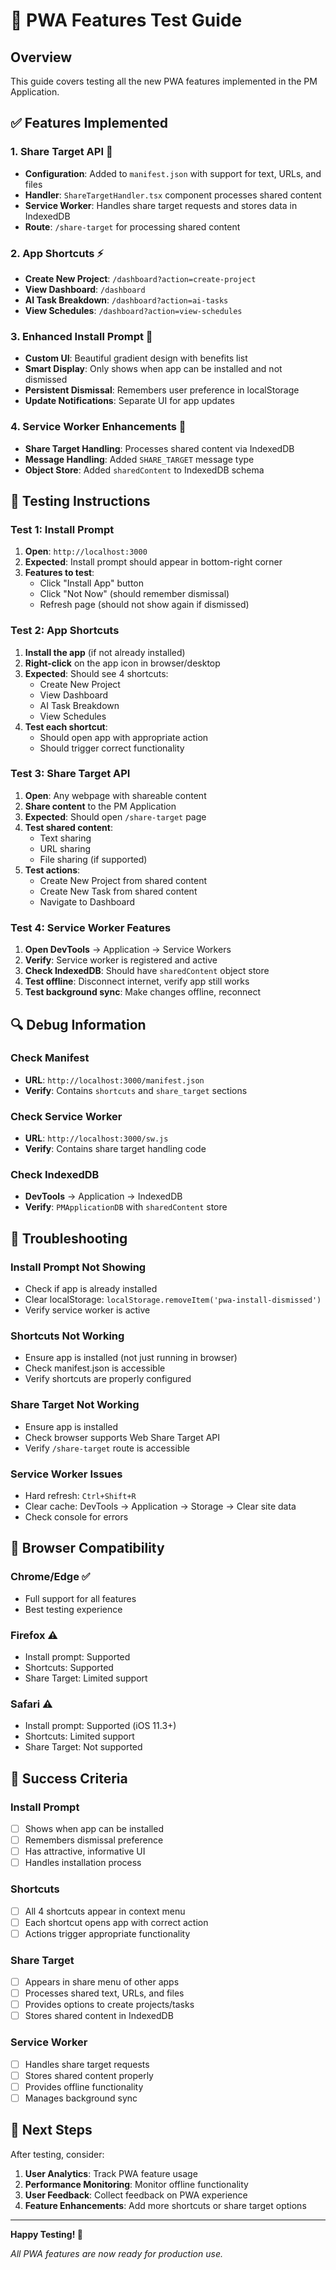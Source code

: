 # 🚀 PWA Features Test Guide

## Overview
This guide covers testing all the new PWA features implemented in the PM Application.

## ✅ Features Implemented

### 1. **Share Target API** 📱
- **Configuration**: Added to `manifest.json` with support for text, URLs, and files
- **Handler**: `ShareTargetHandler.tsx` component processes shared content
- **Service Worker**: Handles share target requests and stores data in IndexedDB
- **Route**: `/share-target` for processing shared content

### 2. **App Shortcuts** ⚡
- **Create New Project**: `/dashboard?action=create-project`
- **View Dashboard**: `/dashboard`
- **AI Task Breakdown**: `/dashboard?action=ai-tasks`
- **View Schedules**: `/dashboard?action=view-schedules`

### 3. **Enhanced Install Prompt** 🎨
- **Custom UI**: Beautiful gradient design with benefits list
- **Smart Display**: Only shows when app can be installed and not dismissed
- **Persistent Dismissal**: Remembers user preference in localStorage
- **Update Notifications**: Separate UI for app updates

### 4. **Service Worker Enhancements** 🔧
- **Share Target Handling**: Processes shared content via IndexedDB
- **Message Handling**: Added `SHARE_TARGET` message type
- **Object Store**: Added `sharedContent` to IndexedDB schema

## 🧪 Testing Instructions

### **Test 1: Install Prompt**
1. **Open**: `http://localhost:3000`
2. **Expected**: Install prompt should appear in bottom-right corner
3. **Features to test**:
   - Click "Install App" button
   - Click "Not Now" (should remember dismissal)
   - Refresh page (should not show again if dismissed)

### **Test 2: App Shortcuts**
1. **Install the app** (if not already installed)
2. **Right-click** on the app icon in browser/desktop
3. **Expected**: Should see 4 shortcuts:
   - Create New Project
   - View Dashboard
   - AI Task Breakdown
   - View Schedules
4. **Test each shortcut**:
   - Should open app with appropriate action
   - Should trigger correct functionality

### **Test 3: Share Target API**
1. **Open**: Any webpage with shareable content
2. **Share content** to the PM Application
3. **Expected**: Should open `/share-target` page
4. **Test shared content**:
   - Text sharing
   - URL sharing
   - File sharing (if supported)
5. **Test actions**:
   - Create New Project from shared content
   - Create New Task from shared content
   - Navigate to Dashboard

### **Test 4: Service Worker Features**
1. **Open DevTools** → Application → Service Workers
2. **Verify**: Service worker is registered and active
3. **Check IndexedDB**: Should have `sharedContent` object store
4. **Test offline**: Disconnect internet, verify app still works
5. **Test background sync**: Make changes offline, reconnect

## 🔍 Debug Information

### **Check Manifest**
- **URL**: `http://localhost:3000/manifest.json`
- **Verify**: Contains `shortcuts` and `share_target` sections

### **Check Service Worker**
- **URL**: `http://localhost:3000/sw.js`
- **Verify**: Contains share target handling code

### **Check IndexedDB**
- **DevTools** → Application → IndexedDB
- **Verify**: `PMApplicationDB` with `sharedContent` store

## 🐛 Troubleshooting

### **Install Prompt Not Showing**
- Check if app is already installed
- Clear localStorage: `localStorage.removeItem('pwa-install-dismissed')`
- Verify service worker is active

### **Shortcuts Not Working**
- Ensure app is installed (not just running in browser)
- Check manifest.json is accessible
- Verify shortcuts are properly configured

### **Share Target Not Working**
- Ensure app is installed
- Check browser supports Web Share Target API
- Verify `/share-target` route is accessible

### **Service Worker Issues**
- Hard refresh: `Ctrl+Shift+R`
- Clear cache: DevTools → Application → Storage → Clear site data
- Check console for errors

## 📱 Browser Compatibility

### **Chrome/Edge** ✅
- Full support for all features
- Best testing experience

### **Firefox** ⚠️
- Install prompt: Supported
- Shortcuts: Supported
- Share Target: Limited support

### **Safari** ⚠️
- Install prompt: Supported (iOS 11.3+)
- Shortcuts: Limited support
- Share Target: Not supported

## 🎯 Success Criteria

### **Install Prompt**
- [ ] Shows when app can be installed
- [ ] Remembers dismissal preference
- [ ] Has attractive, informative UI
- [ ] Handles installation process

### **Shortcuts**
- [ ] All 4 shortcuts appear in context menu
- [ ] Each shortcut opens app with correct action
- [ ] Actions trigger appropriate functionality

### **Share Target**
- [ ] Appears in share menu of other apps
- [ ] Processes shared text, URLs, and files
- [ ] Provides options to create projects/tasks
- [ ] Stores shared content in IndexedDB

### **Service Worker**
- [ ] Handles share target requests
- [ ] Stores shared content properly
- [ ] Provides offline functionality
- [ ] Manages background sync

## 🚀 Next Steps

After testing, consider:
1. **User Analytics**: Track PWA feature usage
2. **Performance Monitoring**: Monitor offline functionality
3. **User Feedback**: Collect feedback on PWA experience
4. **Feature Enhancements**: Add more shortcuts or share target options

---

**Happy Testing! 🎉**

*All PWA features are now ready for production use.*
